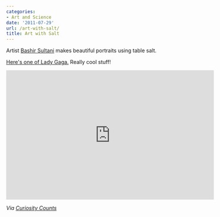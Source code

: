 ```yaml
---
categories:
- Art and Science
date: '2011-07-29'
url: /art-with-salt/
title: Art with Salt
---
```


Artist <a href="https://www.youtube.com/user/bashirsultani">Bashir Sultani</a> makes beautiful portraits using table salt.

<a href="https://www.youtube.com/watch?v=Ao1YjkA07Gc">Here's one of Lady Gaga.</a> Really cool stuff!

<div class="fluid-vids"><iframe class="alignc" width="560" height="349" src="https://www.youtube.com/embed/Ao1YjkA07Gc" frameborder="0" allowfullscreen></iframe></div>

<em>Via <a href="http://curiositycounts.com/post/7423971268/a-portrait-of-bob-marley-in-salt-amazing-work-by">Curiosity Counts</a></em>